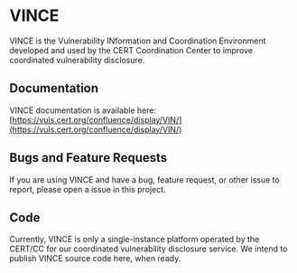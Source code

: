 # VINCE

VINCE is the Vulnerability INformation and Coordination Environment developed and used by the CERT Coordination Center to improve coordinated vulnerability disclosure.

## Documentation

VINCE documentation is available here: [https://vuls.cert.org/confluence/display/VIN/](https://vuls.cert.org/confluence/display/VIN/)

## Bugs and Feature Requests

If you are using VINCE and have a bug, feature request, or other issue to report, please open a issue in this project.

## Code

Currently, VINCE is only a single-instance platform operated by the CERT/CC for our coordinated vulnerability disclosure service. We intend to publish VINCE source code here, when ready.
